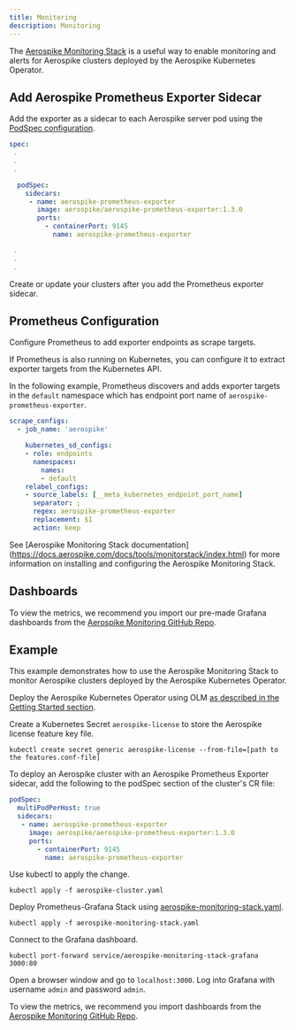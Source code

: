 ```yaml
---
title: Monitoring
description: Monitoring
---
```


The [Aerospike Monitoring Stack](https://docs.aerospike.com/docs/tools/monitorstack/index.html) is a useful way to enable monitoring and alerts for Aerospike clusters deployed by the Aerospike Kubernetes Operator.

## Add Aerospike Prometheus Exporter Sidecar

Add the exporter as a sidecar to each Aerospike server pod using the [PodSpec configuration](Cluster-configuration-settings.md#pod-spec).

```yaml
spec:
 .
 .
 .

  podSpec:
    sidecars:
     - name: aerospike-prometheus-exporter
       image: aerospike/aerospike-prometheus-exporter:1.3.0
       ports:
         - containerPort: 9145
           name: aerospike-prometheus-exporter

 .
 .
 .
```

Create or update your clusters after you add the Prometheus exporter sidecar.

## Prometheus Configuration

Configure Prometheus to add exporter endpoints as scrape targets.

If Prometheus is also running on Kubernetes, you can configure it to extract exporter targets from the Kubernetes API.

In the following example, Prometheus discovers and adds exporter targets in the `default` namespace which has endpoint port name of `aerospike-prometheus-exporter`.

```yaml
scrape_configs:
  - job_name: 'aerospike'

    kubernetes_sd_configs:
    - role: endpoints
      namespaces:
        names:
        - default
    relabel_configs:
    - source_labels: [__meta_kubernetes_endpoint_port_name]
      separator: ;
      regex: aerospike-prometheus-exporter
      replacement: $1
      action: keep
```

See [Aerospike Monitoring Stack documentation] (https://docs.aerospike.com/docs/tools/monitorstack/index.html) for more information on installing and configuring the Aerospike Monitoring Stack.

## Dashboards

To view the metrics, we recommend you import our pre-made Grafana dashboards from the [Aerospike Monitoring GitHub Repo](https://github.com/aerospike/aerospike-monitoring/tree/master/config/grafana/dashboards).

## Example

This example demonstrates how to use the Aerospike Monitoring Stack to monitor Aerospike clusters deployed by the Aerospike Kubernetes Operator.

Deploy the Aerospike Kubernetes Operator using OLM [as described in the Getting Started section](Create-Aerospike-cluster.md).

Create a Kubernetes Secret `aerospike-license` to store the Aerospike license feature key file.

```shell
kubectl create secret generic aerospike-license --from-file=[path to the features.conf-file]
```

To deploy an Aerospike cluster with an Aerospike Prometheus Exporter sidecar, add the following to the podSpec section of the cluster's CR file:

```yaml
podSpec:
  multiPodPerHost: true
  sidecars:
   - name: aerospike-prometheus-exporter
     image: aerospike/aerospike-prometheus-exporter:1.3.0
     ports:
       - containerPort: 9145
         name: aerospike-prometheus-exporter

```

Use kubectl to apply the change.

```shell
kubectl apply -f aerospike-cluster.yaml
```

Deploy Prometheus-Grafana Stack using [aerospike-monitoring-stack.yaml](https://docs.aerospike.com/docs/cloud/assets/aerospike-monitoring-stack.yaml).

```shell
kubectl apply -f aerospike-monitoring-stack.yaml
```

Connect to the Grafana dashboard.

```shell
kubectl port-forward service/aerospike-monitoring-stack-grafana 3000:80
```

Open a browser window and go to `localhost:3000`. Log into Grafana with username `admin` and password `admin`.

To view the metrics, we recommend you import dashboards from the [Aerospike Monitoring GitHub Repo](https://github.com/aerospike/aerospike-monitoring/tree/master/config/grafana/dashboards).
